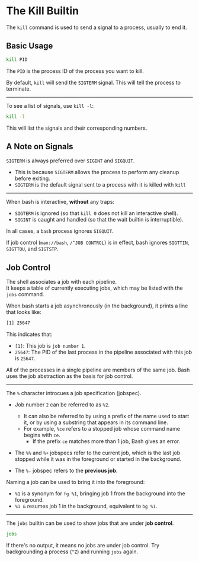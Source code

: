# The Kill Builtin

The `kill` command is used to send a signal to a process, usually to end it.  

## Basic Usage

```bash
kill PID
```
The `PID` is the process ID of the process you want to kill.  

By default, `kill` will send the `SIGTERM` signal. This will tell the process
to terminate.  

---

To see a list of signals, use `kill -l`:
```bash
kill -l
```
This will list the signals and their corresponding numbers.  


## A Note on Signals

`SIGTERM` is always preferred over `SIGINT` and `SIGQUIT`.

* This is because `SIGTERM` allows the process to perform any cleanup before exiting.  
* `SIGTERM` is the default signal sent to a process with it is killed with `kill`

---

When bash is interactive, **without** any traps: 

* `SIGTERM` is ignored (so that `kill 0` does not kill an interactive shell).
* `SIGINT` is caught and handled (so that the wait builtin is interruptible).

In all cases, a `bash` process ignores `SIGQUIT`.

If job control (`man://bash`, `/^JOB CONTROL`) is in effect, bash 
ignores `SIGTTIN`, `SIGTTOU`, and `SIGTSTP`.


## Job Control

The shell associates a job with each pipeline.  
It keeps a table of currently executing jobs, which may be listed with the `jobs` command.


When bash starts a job asynchronously (in the background), it prints a line that looks like:
```bash
[1] 25647
```
This indicates that:

* `[1]`: This job is `job number 1`. 
* `25647`: The PID of the last process in the pipeline associated with this job is `25647`.

All of the processes in a single pipeline are members of the same job.
Bash uses the job abstraction as the basis for job control.

---


The `%` character introcues a job specification (jobspec).  

- Job number `2` can be referred to as `%2`. 
    - It can also be referred to by using a prefix of the name used to start it, or 
      by using a substring that appears in its command line.  
    - For example, `%ce` refers to a stopped job whose command name begins with `ce`.
        - If the prefix `ce` matches more than 1 job, Bash gives an error.  

- The `%%` and `%+` jobspecs refer to the current job, which is the last job 
  stopped while it was in the foreground or started in the background.
- The `%-` jobspec refers to the **previous job**.  

Naming a job can be used to bring it into the foreground: 

* `%1` is a synonym for `fg %1`, bringing job 1 from the background into the foreground.
* `%1 &` resumes job 1 in the background, equivalent to `bg %1`.

---

The `jobs` builtin can be used to show jobs that are under **job control**.  
```bash
jobs
```
If there's no output, it means no jobs are under job control. Try backgrounding
a process (`^Z`) and running `jobs` again.  
